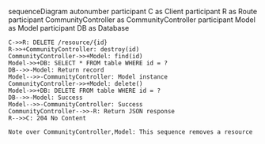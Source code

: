 sequenceDiagram
    autonumber
    participant C as Client
    participant R as Route
    participant CommunityController as CommunityController
    participant Model as Model
    participant DB as Database
    
    C->>R: DELETE /resource/{id}
    R->>+CommunityController: destroy(id)
    CommunityController->>+Model: find(id)
    Model->>+DB: SELECT * FROM table WHERE id = ?
    DB-->>-Model: Return record
    Model-->>-CommunityController: Model instance
    CommunityController->>+Model: delete()
    Model->>+DB: DELETE FROM table WHERE id = ?
    DB-->>-Model: Success
    Model-->>-CommunityController: Success
    CommunityController-->>-R: Return JSON response
    R-->>C: 204 No Content
    
    Note over CommunityController,Model: This sequence removes a resource
  